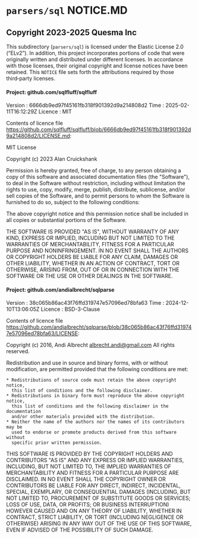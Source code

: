# `parsers/sql` NOTICE.MD

## Copyright 2023-2025 Quesma Inc

This subdirectory (`parsers/sql`) is licensed under the Elastic License 2.0 (“ELv2”). 
In addition, this project incorporates portions of code that were originally written and 
distributed under different licenses. In accordance with those licenses, their original 
copyright and license notices have been retained. This `NOTICE` file sets forth the attributions 
required by those third‑party licenses.

#### Project: github.com/sqlfluff/sqlfluff
Version : 6666db9ed97f45161fb318f901392d9a214808d2
Time    : 2025-02-11T16:12:29Z
Licence : MIT

Contents of licence file https://github.com/sqlfluff/sqlfluff/blob/6666db9ed97f45161fb318f901392d9a214808d2/LICENSE.md:

MIT License

Copyright (c) 2023 Alan Cruickshank

Permission is hereby granted, free of charge, to any person obtaining a copy
of this software and associated documentation files (the "Software"), to deal
in the Software without restriction, including without limitation the rights
to use, copy, modify, merge, publish, distribute, sublicense, and/or sell
copies of the Software, and to permit persons to whom the Software is
furnished to do so, subject to the following conditions:

The above copyright notice and this permission notice shall be included in all
copies or substantial portions of the Software.

THE SOFTWARE IS PROVIDED "AS IS", WITHOUT WARRANTY OF ANY KIND, EXPRESS OR
IMPLIED, INCLUDING BUT NOT LIMITED TO THE WARRANTIES OF MERCHANTABILITY,
FITNESS FOR A PARTICULAR PURPOSE AND NONINFRINGEMENT. IN NO EVENT SHALL THE
AUTHORS OR COPYRIGHT HOLDERS BE LIABLE FOR ANY CLAIM, DAMAGES OR OTHER
LIABILITY, WHETHER IN AN ACTION OF CONTRACT, TORT OR OTHERWISE, ARISING FROM,
OUT OF OR IN CONNECTION WITH THE SOFTWARE OR THE USE OR OTHER DEALINGS IN THE
SOFTWARE.

#### Project: github.com/andialbrecht/sqlparse
Version : 38c065b86ac43f76ffd319747e57096ed78bfa63
Time    : 2024-12-10T13:06:05Z
Licence : BSD-3-Clause

Contents of licence file https://github.com/andialbrecht/sqlparse/blob/38c065b86ac43f76ffd319747e57096ed78bfa63/LICENSE:

Copyright (c) 2016, Andi Albrecht <albrecht.andi@gmail.com>
All rights reserved.

Redistribution and use in source and binary forms, with or without modification,
are permitted provided that the following conditions are met:

    * Redistributions of source code must retain the above copyright notice,
      this list of conditions and the following disclaimer.
    * Redistributions in binary form must reproduce the above copyright notice,
      this list of conditions and the following disclaimer in the documentation
      and/or other materials provided with the distribution.
    * Neither the name of the authors nor the names of its contributors may be
      used to endorse or promote products derived from this software without
      specific prior written permission.

THIS SOFTWARE IS PROVIDED BY THE COPYRIGHT HOLDERS AND CONTRIBUTORS "AS IS" AND
ANY EXPRESS OR IMPLIED WARRANTIES, INCLUDING, BUT NOT LIMITED TO, THE IMPLIED
WARRANTIES OF MERCHANTABILITY AND FITNESS FOR A PARTICULAR PURPOSE ARE
DISCLAIMED. IN NO EVENT SHALL THE COPYRIGHT OWNER OR CONTRIBUTORS BE LIABLE FOR
ANY DIRECT, INDIRECT, INCIDENTAL, SPECIAL, EXEMPLARY, OR CONSEQUENTIAL
DAMAGES (INCLUDING, BUT NOT LIMITED TO, PROCUREMENT OF SUBSTITUTE GOODS OR
SERVICES; LOSS OF USE, DATA, OR PROFITS; OR BUSINESS INTERRUPTION) HOWEVER
CAUSED AND ON ANY THEORY OF LIABILITY, WHETHER IN CONTRACT, STRICT LIABILITY,
OR TORT (INCLUDING NEGLIGENCE OR OTHERWISE) ARISING IN ANY WAY OUT OF THE USE
OF THIS SOFTWARE, EVEN IF ADVISED OF THE POSSIBILITY OF SUCH DAMAGE.